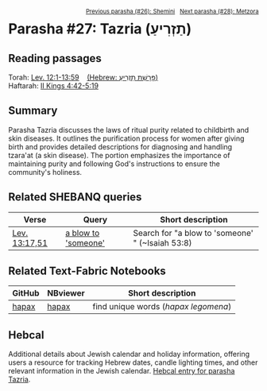 <span style="float: right;"><sup><a href="../26%20-%20Shemini">Previous parasha (#26): Shemini</a> &nbsp;&nbsp;<a href="../28%20-%20Metzora">Next parasha (#28): Metzora</a></sup></span>

# Parasha #27: Tazria (תַזְרִיעַ)

## Reading passages

Torah: [Lev. 12:1-13:59](https://www.stepbible.org/?q=version=NASB2020|reference=Lev.12:1-13:59&options=HNVUG) &nbsp;&nbsp; [(Hebrew: פָּרָשַׁת תַזְרִיעַ)](https://tikkun.io/#/p/tazria)<br>
Haftarah: 
[II Kings 4:42-5:19](https://www.stepbible.org/?q=version=NASB2020|reference=2Kgs.4:42-5:19&options=HNVUG)

## Summary

Parasha Tazria discusses the laws of ritual purity related to childbirth and skin diseases. It outlines the purification process for women after giving birth and provides detailed descriptions for diagnosing and handling tzara'at (a skin disease). The portion emphasizes the importance of maintaining purity and following God's instructions to ensure the community's holiness​​.

## Related SHEBANQ queries

Verse | Query | Short description
--- | --- | --- 
<a href="https://www.stepbible.org/?q=version=NASB2020\|reference=Lev.13:17,51&options=HNVUG" target="_blank">Lev. 13:17,51</a> | <a href="https://shebanq.ancient-data.org/hebrew/text?iid=5535&version=2021&page=1&mr=r&qw=q" target="_blank">a blow to 'someone'</a> | Search for "a blow to 'someone' " (~Isaiah 53:8)


## Related Text-Fabric Notebooks

GitHub | NBviewer | Short description
---|---|---
[hapax](hapax.ipynb) | [hapax](https://nbviewer.org/github/tonyjurg/Parashot/blob/main/WeeklyParasha/27%20-%20Tazria/hapax.ipynb)| find unique words (*hapax legomena*)

## Hebcal

Additional details about Jewish calendar and holiday information, offering users a resource for tracking Hebrew dates, candle lighting times, and other relevant information in the Jewish calendar. [Hebcal entry for parasha Tazria](https://www.hebcal.com/sedrot/tazria).

